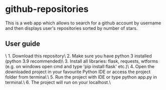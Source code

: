 # github-repositories
This is a web app which allows to search for a github account by username and then displays user's repositories sorted by number of stars.

<h2>User guide</h2>\
1. Download this repository\
2. Make sure you have python 3 installed (python 3.9 recommended)\
3. Install all libraries: flask, requests, wtforms (e.g. on windows open cmd and type 'pip install flask' etc.)\
4. Open the downloaded project in your favourite Python IDE or access the project folder from terminal.\
5. Run the project with IDE or type python app.py in terminal.\
6. The project will run on your localhost.\
